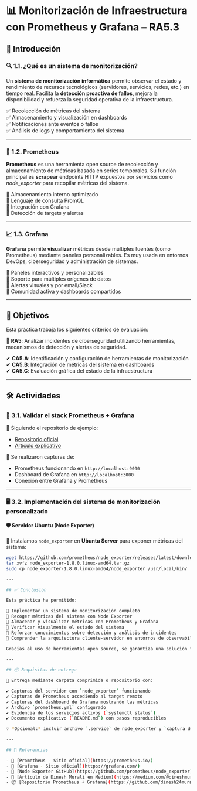 # 📊 Monitorización de Infraestructura con Prometheus y Grafana – RA5.3

## 📌 Introducción

### 🔍 1.1. ¿Qué es un sistema de monitorización?

Un **sistema de monitorización informática** permite observar el estado y rendimiento de recursos tecnológicos (servidores, servicios, redes, etc.) en tiempo real. Facilita la **detección proactiva de fallos**, mejora la disponibilidad y refuerza la seguridad operativa de la infraestructura.

✅ Recolección de métricas del sistema  
✅ Almacenamiento y visualización en dashboards  
✅ Notificaciones ante eventos o fallos  
✅ Análisis de logs y comportamiento del sistema  

---

### 🧠 1.2. Prometheus

**Prometheus** es una herramienta open source de recolección y almacenamiento de métricas basada en series temporales. Su función principal es **scrapear** endpoints HTTP expuestos por servicios como *node_exporter* para recopilar métricas del sistema.

🔹 Almacenamiento interno optimizado  
🔹 Lenguaje de consulta PromQL  
🔹 Integración con Grafana  
🔹 Detección de targets y alertas  

---

### 📈 1.3. Grafana

**Grafana** permite **visualizar** métricas desde múltiples fuentes (como Prometheus) mediante paneles personalizables. Es muy usada en entornos DevOps, ciberseguridad y administración de sistemas.

🔹 Paneles interactivos y personalizables  
🔹 Soporte para múltiples orígenes de datos  
🔹 Alertas visuales y por email/Slack  
🔹 Comunidad activa y dashboards compartidos  

---

## 🎯 Objetivos

Esta práctica trabaja los siguientes criterios de evaluación:

📌 **RA5**: Analizar incidentes de ciberseguridad utilizando herramientas, mecanismos de detección y alertas de seguridad.

✔ **CA5.A**: Identificación y configuración de herramientas de monitorización  
✔ **CA5.B**: Integración de métricas del sistema en dashboards  
✔ **CA5.C**: Evaluación gráfica del estado de la infraestructura

---

## 🛠️ Actividades

### 🔧 3.1. Validar el stack Prometheus + Grafana

📄 Siguiendo el repositorio de ejemplo:

- [Repositorio oficial](https://github.com/dinesh24murali/example_repo/tree/main/prometheus_grafana_example)
- [Artículo explicativo](https://medium.com/@dineshmurali/introduction-to-monitoring-with-prometheus-grafana-ea338d93b2d9)

📸 Se realizaron capturas de:

- Prometheus funcionando en `http://localhost:9090`
- Dashboard de Grafana en `http://localhost:3000`
- Conexión entre Grafana y Prometheus

---

### 🖥️ 3.2. Implementación del sistema de monitorización personalizado

#### 🛡️ Servidor Ubuntu (Node Exporter)

📄 Instalamos `node_exporter` en **Ubuntu Server** para exponer métricas del sistema:

```bash
wget https://github.com/prometheus/node_exporter/releases/latest/download/node_exporter-1.8.0.linux-amd64.tar.gz
tar xvfz node_exporter-1.8.0.linux-amd64.tar.gz
sudo cp node_exporter-1.8.0.linux-amd64/node_exporter /usr/local/bin/

---

## ✅ Conclusión

Esta práctica ha permitido:

🔹 Implementar un sistema de monitorización completo  
🔹 Recoger métricas del sistema con Node Exporter  
🔹 Almacenar y visualizar métricas con Prometheus y Grafana  
🔹 Verificar visualmente el estado del sistema  
🔹 Reforzar conocimientos sobre detección y análisis de incidentes  
🔹 Comprender la arquitectura cliente-servidor en entornos de observabilidad

Gracias al uso de herramientas open source, se garantiza una solución flexible y escalable para el seguimiento y análisis de infraestructuras TI.

---

## 📦 Requisitos de entrega

📂 Entrega mediante carpeta comprimida o repositorio con:

✔️ Capturas del servidor con `node_exporter` funcionando  
✔️ Capturas de Prometheus accediendo al target remoto  
✔️ Capturas del dashboard de Grafana mostrando las métricas  
✔️ Archivo `prometheus.yml` configurado  
✔️ Evidencia de los servicios activos (`systemctl status`)  
✔️ Documento explicativo (`README.md`) con pasos reproducibles  

💡 *Opcional:* incluir archivo `.service` de node_exporter y `captura del puerto 9100` abierto en el servidor.

---

## 📖 Referencias

- 📘 [Prometheus - Sitio oficial](https://prometheus.io/)  
- 📘 [Grafana - Sitio oficial](https://grafana.com/)  
- 📘 [Node Exporter GitHub](https://github.com/prometheus/node_exporter)  
- 📰 [Artículo de Dinesh Murali en Medium](https://medium.com/@dineshmurali/introduction-to-monitoring-with-prometheus-grafana-ea338d93b2d9)  
- 📦 [Repositorio Prometheus + Grafana](https://github.com/dinesh24murali/example_repo/tree/main/prometheus_grafana_example)
